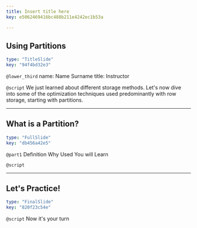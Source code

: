```yaml
---
title: Insert title here
key: e5062469416bc488b211e4242ec1b53a

---
```

## Using Partitions

```yaml
type: "TitleSlide"
key: "94f4bd32e3"
```

`@lower_third`
name: Name Surname
title: Instructor


`@script`
We just learned about different storage methods. Let's now dive into some of the optimization techniques used predominantly with row storage, starting with partitions.


---
## What is a Partition?

```yaml
type: "FullSlide"
key: "db456a42e5"
```

`@part1`
Definition
Why Used
You will Learn


`@script`



---
## Let's Practice!

```yaml
type: "FinalSlide"
key: "820f23c54e"
```

`@script`
Now it's your turn

